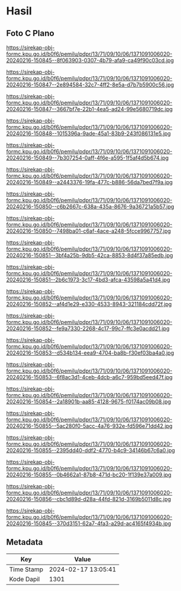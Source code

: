 # Hasil

## Foto C Plano

https://sirekap-obj-formc.kpu.go.id/b0f6/pemilu/pdpr/13/71/09/10/06/1371091006020-20240216-150845--8f063903-0307-4b79-afa9-ca49f90c03cd.jpg

https://sirekap-obj-formc.kpu.go.id/b0f6/pemilu/pdpr/13/71/09/10/06/1371091006020-20240216-150847--2e894584-32c7-4ff2-8e5a-d7b7b5900c56.jpg

https://sirekap-obj-formc.kpu.go.id/b0f6/pemilu/pdpr/13/71/09/10/06/1371091006020-20240216-150847--3667bf7e-22b1-4ea5-ad24-99e5680719dc.jpg

https://sirekap-obj-formc.kpu.go.id/b0f6/pemilu/pdpr/13/71/09/10/06/1371091006020-20240216-150848--1015396a-9ade-45a1-83b9-243f086131e5.jpg

https://sirekap-obj-formc.kpu.go.id/b0f6/pemilu/pdpr/13/71/09/10/06/1371091006020-20240216-150849--7b307254-0aff-4f6e-a595-1f5af4d5b674.jpg

https://sirekap-obj-formc.kpu.go.id/b0f6/pemilu/pdpr/13/71/09/10/06/1371091006020-20240216-150849--a2443376-19fa-477c-b886-56da7bed7f9a.jpg

https://sirekap-obj-formc.kpu.go.id/b0f6/pemilu/pdpr/13/71/09/10/06/1371091006020-20240216-150850--c6b2667c-638a-435a-8676-9a36721a5b57.jpg

https://sirekap-obj-formc.kpu.go.id/b0f6/pemilu/pdpr/13/71/09/10/06/1371091006020-20240216-150850--7498ba01-c6af-4ace-a248-5fcce9967757.jpg

https://sirekap-obj-formc.kpu.go.id/b0f6/pemilu/pdpr/13/71/09/10/06/1371091006020-20240216-150851--3bf4a25b-9db5-42ca-8853-8d4f37a85edb.jpg

https://sirekap-obj-formc.kpu.go.id/b0f6/pemilu/pdpr/13/71/09/10/06/1371091006020-20240216-150851--2b6c1973-3c17-4bd3-afca-43598a5a41d4.jpg

https://sirekap-obj-formc.kpu.go.id/b0f6/pemilu/pdpr/13/71/09/10/06/1371091006020-20240216-150852--af4d1e29-e330-4533-8943-321184cdd72f.jpg

https://sirekap-obj-formc.kpu.go.id/b0f6/pemilu/pdpr/13/71/09/10/06/1371091006020-20240216-150852--fe9a7330-2268-4c17-99c7-ffc3e0acdd21.jpg

https://sirekap-obj-formc.kpu.go.id/b0f6/pemilu/pdpr/13/71/09/10/06/1371091006020-20240216-150853--d534b134-eea9-4704-ba8b-f30ef03ba4a0.jpg

https://sirekap-obj-formc.kpu.go.id/b0f6/pemilu/pdpr/13/71/09/10/06/1371091006020-20240216-150853--6f8ac3d1-4ceb-4dcb-a6c7-959bd5eed47f.jpg

https://sirekap-obj-formc.kpu.go.id/b0f6/pemilu/pdpr/13/71/09/10/06/1371091006020-20240216-150854--2a18901b-aa85-4128-9675-f0174ac09b08.jpg

https://sirekap-obj-formc.kpu.go.id/b0f6/pemilu/pdpr/13/71/09/10/06/1371091006020-20240216-150855--5ac280f0-5acc-4a76-932e-fd596e71dd42.jpg

https://sirekap-obj-formc.kpu.go.id/b0f6/pemilu/pdpr/13/71/09/10/06/1371091006020-20240216-150855--2395dd40-ddf2-4770-b4c9-34146b67c6a0.jpg

https://sirekap-obj-formc.kpu.go.id/b0f6/pemilu/pdpr/13/71/09/10/06/1371091006020-20240216-150855--0b4662a1-87b8-471d-bc20-1f139e37a009.jpg

https://sirekap-obj-formc.kpu.go.id/b0f6/pemilu/pdpr/13/71/09/10/06/1371091006020-20240216-150856--cbc1d89d-d28a-44fd-821d-3169b5011d8c.jpg

https://sirekap-obj-formc.kpu.go.id/b0f6/pemilu/pdpr/13/71/09/10/06/1371091006020-20240216-150845--370d3151-62a7-4fa3-a29d-ac4165f4934b.jpg


## Metadata

| Key        | Value               |
| ---------- | ------------------- |
| Time Stamp | 2024-02-17 13:05:41 |
| Kode Dapil | 1301                |




